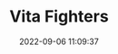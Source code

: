 ---
date: 2022-09-06 11:09:37
title: 'Vita Fighters'	
tags: [free]
price: Free	
link: https://store.steampowered.com/app/1727740/Vita_Fighters/	
discord: http://discord.gg/ZcASVdm2YA	
twitter: https://twitter.com/VitaFighters
---